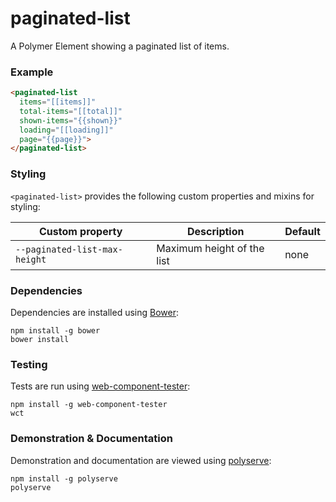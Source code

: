 # paginated-list

A Polymer Element showing a paginated list of items.

### Example
```html
<paginated-list
  items="[[items]]"
  total-items="[[total]]"
  shown-items="{{shown}}"
  loading="[[loading]]"
  page="{{page}}">
</paginated-list>
```

### Styling

`<paginated-list>` provides the following custom properties and mixins for styling:

Custom property               | Description                | Default
------------------------------|----------------------------|--------
`--paginated-list-max-height` | Maximum height of the list | none

### Dependencies

Dependencies are installed using [Bower](http://bower.io/):

    npm install -g bower
    bower install

### Testing

Tests are run using [web-component-tester](https://github.com/Polymer/web-component-tester):

    npm install -g web-component-tester
    wct

### Demonstration & Documentation

Demonstration and documentation are viewed using [polyserve](https://github.com/PolymerLabs/polyserve):

    npm install -g polyserve
    polyserve

